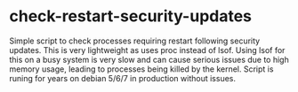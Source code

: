 # check-restart-security-updates
Simple script to check processes requiring restart following security updates.
This is very lightweight as uses proc instead of lsof. Using lsof for this on a busy system is very slow and can cause serious issues due to high memory usage, leading to processes being killed by the kernel.
Script is runing for years on debian 5/6/7 in production without issues.